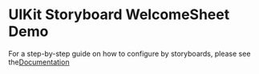 # UIKit Storyboard WelcomeSheet Demo

For a step-by-step guide on how to configure by storyboards, please see the[Documentation](../../Documentation/UIKit/Readme.md)